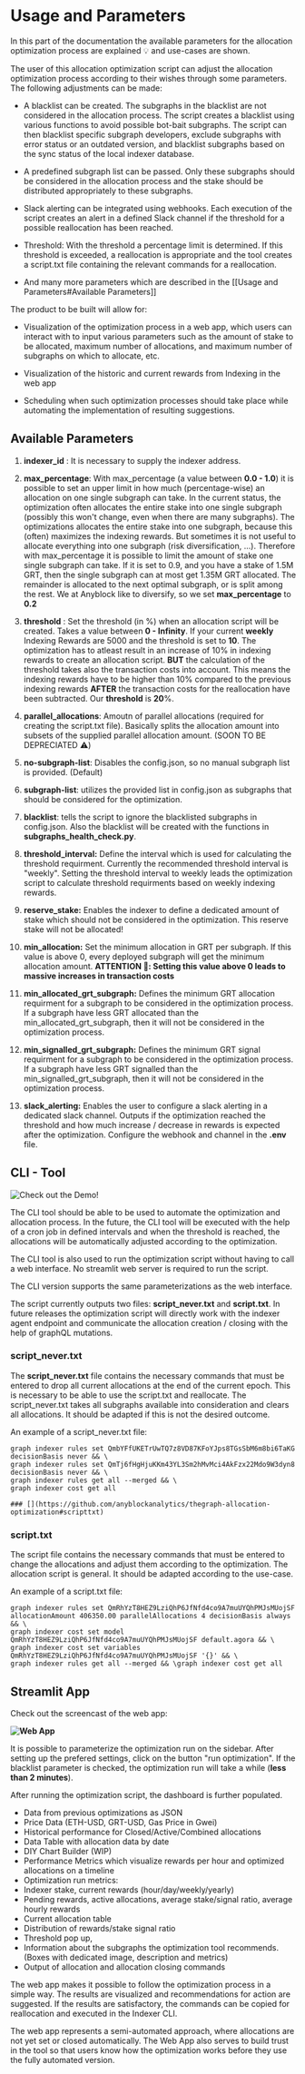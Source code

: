 # Usage and Parameters
In this part of the documentation the available parameters for the allocation optimization process are explained 💡 and use-cases are shown. 

The user of this allocation optimization script can adjust the allocation optimization process according to their wishes through some parameters. The following adjustments can be made:

-   A blacklist can be created. The subgraphs in the blacklist are not considered in the allocation process. The script creates a blacklist using various functions to avoid possible bot-bait subgraphs. The script can then blacklist specific subgraph developers, exclude subgraphs with error status or an outdated version, and blacklist subgraphs based on the sync status of the local indexer database.
    
-   A predefined subgraph list can be passed. Only these subgraphs should be considered in the allocation process and the stake should be distributed appropriately to these subgraphs.
    
-   Slack alerting can be integrated using webhooks. Each execution of the script creates an alert in a defined Slack channel if the threshold for a possible reallocation has been reached.
    
-   Threshold: With the threshold a percentage limit is determined. If this threshold is exceeded, a reallocation is appropriate and the tool creates a script.txt file containing the relevant commands for a reallocation.
    
-   And many more parameters which are described in the [[Usage and Parameters#Available Parameters]]
    

The product to be built will allow for:

-   Visualization of the optimization process in a web app, which users can interact with to input various parameters such as the amount of stake to be allocated, maximum number of allocations, and maximum number of subgraphs on which to allocate, etc.
    
-   Visualization of the historic and current rewards from Indexing in the web app
    
-   Scheduling when such optimization processes should take place while automating the implementation of resulting suggestions.
    


## Available Parameters
1.  **indexer_id** : It is necessary to supply the indexer address.

2.  **max_percentage**: With max_percentage (a value between **0.0 - 1.0**) it is possible to set an upper limit in how much (percentage-wise) an allocation on one single subgraph can take. In the current status, the optimization often allocates the entire stake into one single subgraph (possibly this won't change, even when there are many subgraphs). The optimizations allocates the entire stake into one subgraph, because this (often) maximizes the indexing rewards. But sometimes it is not useful to allocate everything into one subgraph (risk diversification, ...). Therefore with max_percentage it is possible to limit the amount of stake one single subgraph can take. If it is set to 0.9, and you have a stake of 1.5M GRT, then the single subgraph can at most get 1.35M GRT allocated. The remainder is allocated to the next optimal subgraph, or is split among the rest. We at Anyblock like to diversify, so we set **max_percentage** to **0.2**
3.  **threshold** : Set the threshold (in %) when an allocation script will be created. Takes a value between **0 - Infinity**. If your current **weekly** Indexing Rewards are 5000 and the threshold is set to **10**. The optimization has to atleast result in an increase of 10% in indexing rewards to create an allocation script. **BUT** the calculation of the threshold takes also the transaction costs into account. This means the indexing rewards have to be higher than 10% compared to the previous indexing rewards **AFTER** the transaction costs for the reallocation have been subtracted. Our **threshold** is **20**%.
5.  **parallel_allocations**: Amoutn of parallel allocations (required for creating the script.txt file). Basically splits the allocation amount into subsets of the supplied parallel allocation amount. (SOON TO BE DEPRECIATED ⚠️)
6. **no-subgraph-list**: Disables the config.json, so no manual subgraph list is provided. (Default)    
7. **subgraph-list**: utilizes the provided list in config.json as subgraphs that should be considered for the optimization.
8. **blacklist**: tells the script to ignore the blacklisted subgraphs in config.json. Also the blacklist will be created with the functions in **subgraphs_health_check.py**. 
9. **threshold_interval:** Define the interval which is used for calculating the threshold requirment. Currently the recommended threshold interval is "weekly". Setting the threshold interval to weekly leads the optimization script to calculate threshold requirments based on weekly indexing rewards.
10. **reserve_stake:** Enables the indexer to define a dedicated amount of stake which should not be considered in the optimization. This reserve stake will not be allocated!
11. **min_allocation:** Set the minimum allocation in GRT per subgraph. If this value is above 0, every deployed subgraph will get the minimum allocation amount. **ATTENTION 🚨: Setting this value above 0 leads to massive increases in transaction costs**
12. **min_allocated_grt_subgraph:** Defines the minimum GRT allocation requirment for a subgraph to be considered in the optimization process. If a subgraph have less GRT allocated than the min_allocated_grt_subgraph, then it will not be considered in the optimization process.
13. **min_signalled_grt_subgraph:** Defines the minimum GRT signal requirment for a subgraph to be considered in the optimization process. If a subgraph have less GRT signalled than the min_signalled_grt_subgraph, then it will not be considered in the optimization process.
14. **slack_alerting:** Enables the user to configure a slack alerting in a dedicated slack channel. Outputs if the optimization reached the threshold and how much increase / decrease in rewards is expected after the optimization. Configure the webhook and channel in the **.env** file.

## CLI - Tool

![Check out the Demo!](https://i.imgur.com/gGHVDyQ.gif)

The CLI tool should be able to be used to automate the optimization and allocation process. In the future, the CLI tool will be executed with the help of a cron job in defined intervals and when the threshold is reached, the allocations will be automatically adjusted according to the optimization.

The CLI tool is also used to run the optimization script without having to call a web interface. No streamlit web server is required to run the script.

The CLI version supports the same parameterizations as the web interface.

The script currently outputs two files: **script_never.txt** and **script.txt**. In future releases the optimization script will directly work with the indexer agent endpoint and communicate the allocation creation / closing with the help of graphQL mutations.

### script_never.txt
The **script_never.txt** file contains the necessary commands that must be entered to drop all current allocations at the end of the current epoch. This is necessary to be able to use the script.txt and reallocate. The script_never.txt takes all subgraphs available into consideration and clears all allocations. It should be adapted if this is not the desired outcome.

An example of a script_never.txt file:
```shell
graph indexer rules set QmbYFfUKETrUwTQ7z8VD87KFoYJps8TGsSbM6m8bi6TaKG decisionBasis never && \
graph indexer rules set QmTj6fHgHjuKKm43YL3Sm2hMvMci4AkFzx22Mdo9W3dyn8 decisionBasis never && \
graph indexer rules get all --merged && \
graph indexer cost get all

### [](https://github.com/anyblockanalytics/thegraph-allocation-optimization#scripttxt)
```

### script.txt
The script file contains the necessary commands that must be entered to change the allocations and adjust them according to the optimization. The allocation script is general. It should be adapted according to the use-case.

An example of a script.txt file:

```shell
graph indexer rules set QmRhYzT8HEZ9LziQhP6JfNfd4co9A7muUYQhPMJsMUojSF allocationAmount 406350.00 parallelAllocations 4 decisionBasis always && \ 
graph indexer cost set model QmRhYzT8HEZ9LziQhP6JfNfd4co9A7muUYQhPMJsMUojSF default.agora && \ 
graph indexer cost set variables QmRhYzT8HEZ9LziQhP6JfNfd4co9A7muUYQhPMJsMUojSF '{}' && \ 
graph indexer rules get all --merged && \graph indexer cost get all
```
## Streamlit App
Check out the screencast of the web app:

**![Web App](https://i.imgur.com/3uLj7gv.gif)** 

It is possible to parameterize the optimization run on the sidebar. After setting up the prefered settings, click on the button "run optimization". If the blacklist parameter is checked, the optimization run will take a while (**less than 2 minutes**). 

After running the optimization script, the dashboard is further populated.


-   Data from previous optimizations as JSON
-   Price Data (ETH-USD, GRT-USD, Gas Price in Gwei)  
-   Historical performance for Closed/Active/Combined allocations
-   Data Table with allocation data by date
-   DIY Chart Builder (WIP)
-   Performance Metrics which visualize rewards per hour and optimized allocations on a timeline
-   Optimization run metrics:
-   Indexer stake, current rewards (hour/day/weekly/yearly)
-   Pending rewards, active allocations, average stake/signal ratio, average hourly rewards
-   Current allocation table
-   Distribution of rewards/stake signal ratio
-   Threshold pop up, 
-   Information about the subgraphs the optimization tool recommends. (Boxes with dedicated image, description and metrics) 
-   Output of allocation and allocation closing commands

The web app makes it possible to follow the optimization process in a simple way. The results are visualized and recommendations for action are suggested. If the results are satisfactory, the commands can be copied for reallocation and executed in the Indexer CLI.

The web app represents a semi-automated approach, where allocations are not yet set or closed automatically. The Web App also serves to build trust in the tool so that users know how the optimization works before they use the fully automated version.

    

